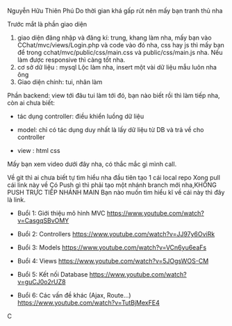 Nguyễn Hữu Thiên Phú 
Do thời gian khá gấp rút nên mấy bạn tranh thủ nha

Trước mắt là phần giao diện
1. giao diện đăng nhập và đăng kí: trung, khang làm nha, mấy bạn vào CChat/mvc/views/Login.php và code vào đó nha, css hay js thì mấy
bạn để trong cchat/mvc/public/css/main.css  và public/css/main.js nha. Nếu làm được responsive thì càng tốt nha.
2. cơ sở dữ liệu : mysql Lộc làm nha, insert một vài dữ liệu mẫu luôn nha ông
3. Giao diện chính: tui, nhân làm

Phần backend: view tới đâu tui làm tới đó, bạn nào biết rồi thì làm  tiếp nha, còn ai chưa biết:

- tác dụng controller: điều khiển luồng dữ liệu

- model: chỉ có tác dụng duy nhất là lấy dữ liệu từ DB và trả về cho controller

- view : html css


Mấy bạn xem video dưới đây nha, có thắc mắc gì mình call.  

Về git thì ai chưa biết tự tìm hiểu nha
đầu tiên tạo 1 cái local repo
Xong pull cái link này về
Có Push gì thì phải tạo một nhánh branch mới nha,KHÔNG PUSH TRỰC TIẾP NHÁNH MAIN
Bạn nào muốn tìm hiểu kĩ về cái này thì đây là link.
* Buổi 1: Giới thiệu mô hình MVC
https://www.youtube.com/watch?v=CasgqSBvOMY

* Buổi 2: Controllers
https://www.youtube.com/watch?v=JJ97y6OviRk

* Buổi 3: Models
https://www.youtube.com/watch?v=VCn6yu6eaFs

* Buổi 4: Views
https://www.youtube.com/watch?v=5JOgsWOS-CM

* Buổi 5: Kết nối Database
https://www.youtube.com/watch?v=guCJ0o2rUZ8

* Buổi 6: Các vấn đề khác (Ajax, Route...)
https://www.youtube.com/watch?v=TutBjMexFE4

C
